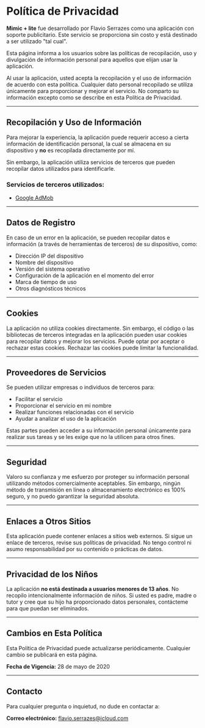 # Política de Privacidad

**Mimic + lite** fue desarrollado por Flavio Serrazes como una aplicación con soporte publicitario. Este servicio se proporciona sin costo y está destinado a ser utilizado "tal cual".

Esta página informa a los usuarios sobre las políticas de recopilación, uso y divulgación de información personal para aquellos que elijan usar la aplicación.

Al usar la aplicación, usted acepta la recopilación y el uso de información de acuerdo con esta política. Cualquier dato personal recopilado se utiliza únicamente para proporcionar y mejorar el servicio. No comparto su información excepto como se describe en esta Política de Privacidad.

---

## Recopilación y Uso de Información

Para mejorar la experiencia, la aplicación puede requerir acceso a cierta información de identificación personal, la cual se almacena en su dispositivo y **no** es recopilada directamente por mí.

Sin embargo, la aplicación utiliza servicios de terceros que pueden recopilar datos utilizados para identificarle.

### Servicios de terceros utilizados:

- [Google AdMob](https://policies.google.com/privacy)

---

## Datos de Registro

En caso de un error en la aplicación, se pueden recopilar datos e información (a través de herramientas de terceros) de su dispositivo, como:

- Dirección IP del dispositivo
- Nombre del dispositivo
- Versión del sistema operativo
- Configuración de la aplicación en el momento del error
- Marca de tiempo de uso
- Otros diagnósticos técnicos

---

## Cookies

La aplicación no utiliza cookies directamente. Sin embargo, el código o las bibliotecas de terceros integradas en la aplicación pueden usar cookies para recopilar datos y mejorar los servicios. Puede optar por aceptar o rechazar estas cookies. Rechazar las cookies puede limitar la funcionalidad.

---

## Proveedores de Servicios

Se pueden utilizar empresas o individuos de terceros para:

- Facilitar el servicio
- Proporcionar el servicio en mi nombre
- Realizar funciones relacionadas con el servicio
- Ayudar a analizar el uso de la aplicación

Estas partes pueden acceder a su información personal únicamente para realizar sus tareas y se les exige que no la utilicen para otros fines.

---

## Seguridad

Valoro su confianza y me esfuerzo por proteger su información personal utilizando métodos comercialmente aceptables. Sin embargo, ningún método de transmisión en línea o almacenamiento electrónico es 100% seguro, y no puedo garantizar la seguridad absoluta.

---

## Enlaces a Otros Sitios

Esta aplicación puede contener enlaces a sitios web externos. Si sigue un enlace de terceros, revise sus políticas de privacidad. No tengo control ni asumo responsabilidad por su contenido o prácticas de datos.

---

## Privacidad de los Niños

La aplicación **no está destinada a usuarios menores de 13 años**. No recopilo intencionalmente información de niños. Si usted es padre, madre o tutor y cree que su hijo ha proporcionado datos personales, contácteme para que puedan ser eliminados.

---

## Cambios en Esta Política

Esta Política de Privacidad puede actualizarse periódicamente. Cualquier cambio se publicará en esta página.

**Fecha de Vigencia:** 28 de mayo de 2020

---

## Contacto

Para cualquier pregunta o inquietud, no dude en contactar a:

**Correo electrónico:** [flavio.serrazes@icloud.com](mailto:flavio.serrazes@icloud.com)

